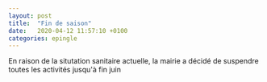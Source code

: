 ```yaml
---
layout: post
title:  "Fin de saison"
date:   2020-04-12 11:57:10 +0100
categories: epingle
---
```


<!--more-->
En raison de la situtation sanitaire actuelle, la mairie a décidé de suspendre toutes les activités jusqu'à fin juin